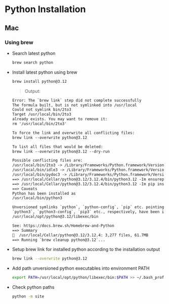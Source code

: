 # Python Installation

## Mac
### Using brew
+ Search latest python  
    ```bash
    brew search python
    ```  

+ Install latest python using brew  
    ```bash
    brew install python@3.12
    ```  

    > Output:  
    ```txt
    Error: The `brew link` step did not complete successfully
    The formula built, but is not symlinked into /usr/local
    Could not symlink bin/2to3
    Target /usr/local/bin/2to3
    already exists. You may want to remove it:
    rm '/usr/local/bin/2to3'

    To force the link and overwrite all conflicting files:
    brew link --overwrite python@3.12

    To list all files that would be deleted:
    brew link --overwrite python@3.12 --dry-run

    Possible conflicting files are:
    /usr/local/bin/2to3 -> /Library/Frameworks/Python.framework/Versions/3.8/bin/2to3
    /usr/local/bin/idle3 -> /Library/Frameworks/Python.framework/Versions/3.8/bin/idle3
    /usr/local/bin/pydoc3 -> /Library/Frameworks/Python.framework/Versions/3.8/bin/pydoc3
    ==> /usr/local/Cellar/python@3.12/3.12.4/bin/python3.12 -Im ensurepip
    ==> /usr/local/Cellar/python@3.12/3.12.4/bin/python3.12 -Im pip install -v --no-index --upgrade --isolated --target=/usr/local/lib/python3.12/site-packages /usr/local/Cellar/python@3.12/3.12.4/Frameworks/
    ==> Caveats
    Python has been installed as
    /usr/local/bin/python3

    Unversioned symlinks `python`, `python-config`, `pip` etc. pointing to
    `python3`, `python3-config`, `pip3` etc., respectively, have been installed into
    /usr/local/opt/python@3.12/libexec/bin

    See: https://docs.brew.sh/Homebrew-and-Python
    ==> Summary
    🍺  /usr/local/Cellar/python@3.12/3.12.4: 3,277 files, 61.7MB
    ==> Running `brew cleanup python@3.12`...
    ```  

+ Setup brew link for installed python according to the installation output  
    ```bash
    brew link --overwrite python@3.12
    ```  

+ Add path unversioned python executables into environment PATH  
    ```bash
    export PATH=/usr/local/opt/python/libexec/bin:$PATH >> ~/.bash_profile
    ```  

+ Check python paths  
    ```bash
    python -m site
    ```  